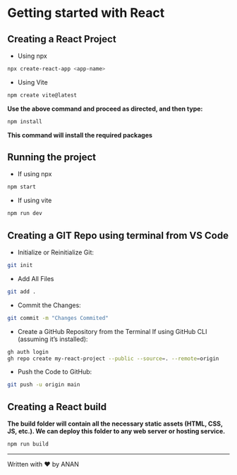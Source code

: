 # Getting started with React
## Creating a React Project
- Using npx
``` bash
npx create-react-app <app-name>

```
- Using Vite
``` bash
npm create vite@latest

```
**Use the above command and proceed as directed, and then type:**
``` bash
npm install

```
**This command will install the required packages**

## Running the project
- If using npx
``` bash
npm start

```
- If using vite
``` bash
npm run dev

```

## Creating a GIT Repo using terminal from VS Code
- Initialize or Reinitialize Git:
``` bash
git init

```
- Add All Files 
``` bash
git add .

```

- Commit the Changes:
``` bash
git commit -m "Changes Commited"

```
-  Create a GitHub Repository from the Terminal If using GitHub CLI (assuming it’s installed):
``` bash
gh auth login
gh repo create my-react-project --public --source=. --remote=origin
```
- Push the Code to GitHub:
``` bash
git push -u origin main
```
## Creating a React build
**The build folder will contain all the necessary static assets (HTML, CSS, JS, etc.). We can deploy this folder to any web server or hosting service.**
``` bash
npm run build

```

---
Written with ❤️ by ANAN

